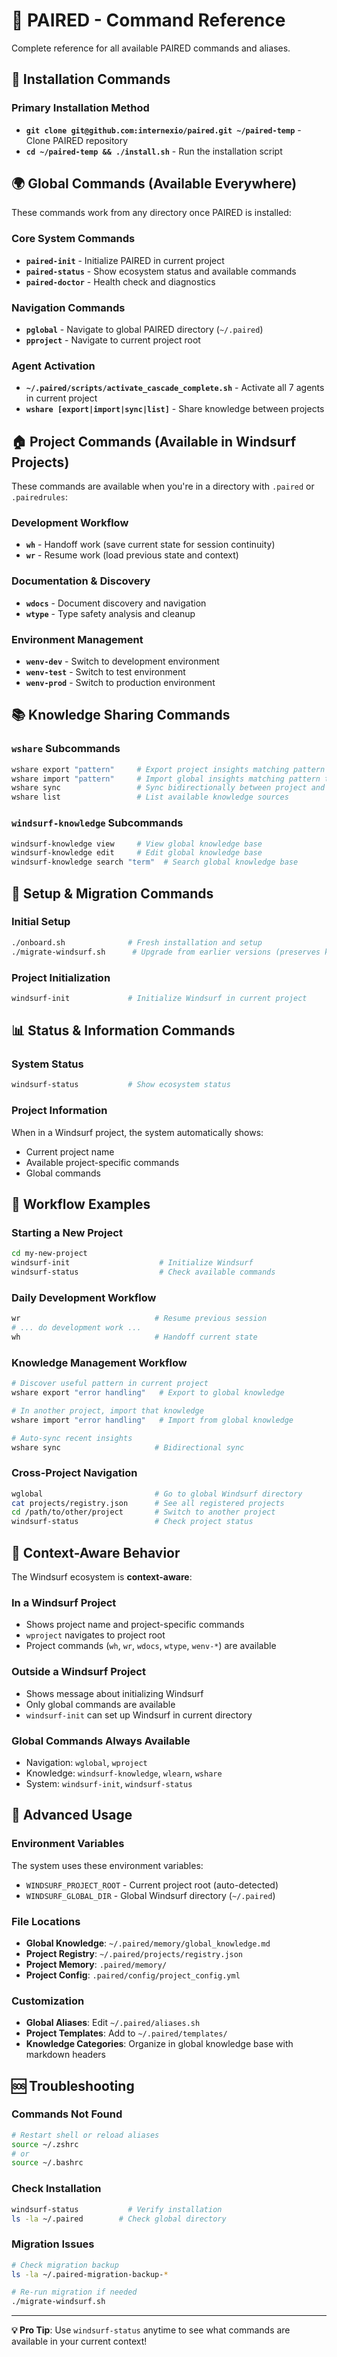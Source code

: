 # 🚀 PAIRED - Command Reference

Complete reference for all available PAIRED commands and aliases.

## 🚀 Installation Commands

### Primary Installation Method
- **`git clone git@github.com:internexio/paired.git ~/paired-temp`** - Clone PAIRED repository
- **`cd ~/paired-temp && ./install.sh`** - Run the installation script

## 🌍 Global Commands (Available Everywhere)

These commands work from any directory once PAIRED is installed:

### Core System Commands
- **`paired-init`** - Initialize PAIRED in current project
- **`paired-status`** - Show ecosystem status and available commands
- **`paired-doctor`** - Health check and diagnostics

### Navigation Commands
- **`pglobal`** - Navigate to global PAIRED directory (`~/.paired`)
- **`pproject`** - Navigate to current project root

### Agent Activation
- **`~/.paired/scripts/activate_cascade_complete.sh`** - Activate all 7 agents in current project
- **`wshare [export|import|sync|list]`** - Share knowledge between projects

## 🏠 Project Commands (Available in Windsurf Projects)

These commands are available when you're in a directory with `.paired` or `.pairedrules`:

### Development Workflow
- **`wh`** - Handoff work (save current state for session continuity)
- **`wr`** - Resume work (load previous state and context)

### Documentation & Discovery
- **`wdocs`** - Document discovery and navigation
- **`wtype`** - Type safety analysis and cleanup

### Environment Management
- **`wenv-dev`** - Switch to development environment
- **`wenv-test`** - Switch to test environment  
- **`wenv-prod`** - Switch to production environment

## 📚 Knowledge Sharing Commands

### `wshare` Subcommands
```bash
wshare export "pattern"     # Export project insights matching pattern to global
wshare import "pattern"     # Import global insights matching pattern to project
wshare sync                 # Sync bidirectionally between project and global
wshare list                 # List available knowledge sources
```

### `windsurf-knowledge` Subcommands
```bash
windsurf-knowledge view     # View global knowledge base
windsurf-knowledge edit     # Edit global knowledge base
windsurf-knowledge search "term"  # Search global knowledge base
```

## 🚀 Setup & Migration Commands

### Initial Setup
```bash
./onboard.sh              # Fresh installation and setup
./migrate-windsurf.sh      # Upgrade from earlier versions (preserves knowledge)
```

### Project Initialization
```bash
windsurf-init             # Initialize Windsurf in current project
```

## 📊 Status & Information Commands

### System Status
```bash
windsurf-status           # Show ecosystem status
```

### Project Information
When in a Windsurf project, the system automatically shows:
- Current project name
- Available project-specific commands
- Global commands

## 🔄 Workflow Examples

### Starting a New Project
```bash
cd my-new-project
windsurf-init                    # Initialize Windsurf
windsurf-status                  # Check available commands
```

### Daily Development Workflow
```bash
wr                              # Resume previous session
# ... do development work ...
wh                              # Handoff current state
```

### Knowledge Management Workflow
```bash
# Discover useful pattern in current project
wshare export "error handling"   # Export to global knowledge

# In another project, import that knowledge
wshare import "error handling"   # Import from global knowledge

# Auto-sync recent insights
wshare sync                     # Bidirectional sync
```

### Cross-Project Navigation
```bash
wglobal                         # Go to global Windsurf directory
cat projects/registry.json      # See all registered projects
cd /path/to/other/project       # Switch to another project
windsurf-status                 # Check project status
```

## 🎯 Context-Aware Behavior

The Windsurf ecosystem is **context-aware**:

### In a Windsurf Project
- Shows project name and project-specific commands
- `wproject` navigates to project root
- Project commands (`wh`, `wr`, `wdocs`, `wtype`, `wenv-*`) are available

### Outside a Windsurf Project
- Shows message about initializing Windsurf
- Only global commands are available
- `windsurf-init` can set up Windsurf in current directory

### Global Commands Always Available
- Navigation: `wglobal`, `wproject`
- Knowledge: `windsurf-knowledge`, `wlearn`, `wshare`
- System: `windsurf-init`, `windsurf-status`

## 🔧 Advanced Usage

### Environment Variables
The system uses these environment variables:
- `WINDSURF_PROJECT_ROOT` - Current project root (auto-detected)
- `WINDSURF_GLOBAL_DIR` - Global Windsurf directory (`~/.paired`)

### File Locations
- **Global Knowledge**: `~/.paired/memory/global_knowledge.md`
- **Project Registry**: `~/.paired/projects/registry.json`
- **Project Memory**: `.paired/memory/`
- **Project Config**: `.paired/config/project_config.yml`

### Customization
- **Global Aliases**: Edit `~/.paired/aliases.sh`
- **Project Templates**: Add to `~/.paired/templates/`
- **Knowledge Categories**: Organize in global knowledge base with markdown headers

## 🆘 Troubleshooting

### Commands Not Found
```bash
# Restart shell or reload aliases
source ~/.zshrc
# or
source ~/.bashrc
```

### Check Installation
```bash
windsurf-status           # Verify installation
ls -la ~/.paired        # Check global directory
```

### Migration Issues
```bash
# Check migration backup
ls -la ~/.paired-migration-backup-*

# Re-run migration if needed
./migrate-windsurf.sh
```

---

**💡 Pro Tip**: Use `windsurf-status` anytime to see what commands are available in your current context!
